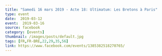 ```yaml
---
title: "Samedi 16 mars 2019 - Acte 18: Ultimatum: Les Bretons à Paris"
type: event
date:  2019-03-12
event:  2019-03-16
source: facebook
category: [events]
thumbnail: /images/posts/default.jpg
tags: [FR,FR-BRE,22,29,35,56]
link: https://www.facebook.com/events/1385382518270765/
---
```

